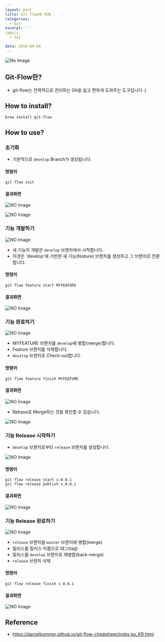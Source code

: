 ```yaml
---
layout: post
title: Git-flow에 대해
categories:
  - Git
excerpt: ' '
tags::
  - Git

date: 2018-09-04
---
```



![No Image](/assets/logo/git.png)

## Git-Flow란?
- git-flow는 전략적으로 관리하는 Git을 쉽고 편하게 도와주는 도구입니다 :)

## How to install?
```shell
brew install git-flow
```

## How to use?
### 초기화
- 기본적으로 `develop` Branch가 생성됩니다.

#### 명령어

```shell
git flow init
```

#### 결과화면

![NO Image](/assets/posts/20180904/1.png)

![NO Image](/assets/posts/20180904/2.png)


### 기능 개발하기

![NO Image](/assets/posts/20180904/3.png)

- 새 기능의 개발은 `develop` 브랜치에서 시작합니다.
- 이것은 'develop'에 기반한 새 기능(feature) 브랜치를 생성하고 그 브랜치로 전환합니다.


#### 명령어

```shell
git flow feature start MYFEATURE
```

#### 결과화면

![NO Image](/assets/posts/20180904/4.png)

### 기능 완료하기
![NO Image](/assets/posts/20180904/5.png)

- MYFEATURE 브랜치를 `develop`에 병합(merge)합니다.
- Feature 브랜치를 삭제합니다.
- `develop` 브랜치로 Check-out합니다.

#### 명령어

```shell
git flow feature finish MYFEATURE
```

#### 결과화면

![NO Image](/assets/posts/20180904/7.png)

- Rebase로 Merge하는 것을 확인할 수 있습니다.

![NO Image](/assets/posts/20180904/8.png)

### 기능 Release 시작하기
- `develop` 브랜치로부터 `release` 브랜치를 생성합니다.

![NO Image](/assets/posts/20180904/9.png)

#### 명령어

```shell
git flow release start v.0.0.1
git flow release publish v.0.0.1
```

#### 결과화면

![NO Image](/assets/posts/20180904/10.png)

### 기능 Release 완료하기

![NO Image](/assets/posts/20180904/11.png)

- `release` 브랜치를 `master` 브랜치에 병합(merge)
- 릴리스를 릴리스 이름으로 태그(tag)
- 릴리스를 `develop` 브랜치로 재병합(back-merge)
- `release` 브랜치 삭제


#### 명령어

```shell
git flow release finish v.0.0.1
```

#### 결과화면

![NO Image](/assets/posts/20180904/12.png)

## Reference
- <https://danielkummer.github.io/git-flow-cheatsheet/index.ko_KR.html>
